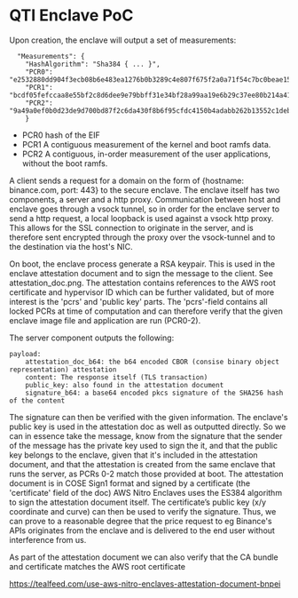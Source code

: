 # QTI Enclave PoC 

Upon creation, the enclave will output a set of measurements: 
```
  "Measurements": {
    "HashAlgorithm": "Sha384 { ... }",
    "PCR0": "e2532880dd904f3ecb08b6e483ea1276b0b3289c4e807f675f2a0a71f54c7bc0beae15f92242a1a771e6faab235bb845",
    "PCR1": "bcdf05fefccaa8e55bf2c8d6dee9e79bbff31e34bf28a99aa19e6b29c37ee80b214a414b7607236edf26fcb78654e63f",
    "PCR2": "9a49a0ef0b0d23de9d700bd87f2c6da430f8b6f95cfdc4150b4adabb262b13552c1debf5728d6a99cb8f5cdcee405660"
    }
```
- PCR0 hash of the EIF 
- PCR1 A contiguous measurement of the kernel and boot ramfs data.
- PCR2 A contiguous, in-order measurement of the user applications, without the boot ramfs.

A client sends a request for a domain on the form of {hostname: binance.com, port: 443} to the secure enclave. The enclave itself has two components, a server and a http proxy. Communication between host and enclave goes through a vsock tunnel, so in order for the enclave server to send a http request, a local loopback is used against a vsock http proxy. This allows for the SSL connection to originate in the server, and is therefore sent encrypted through the proxy over the vsock-tunnel and to the destination via the host's NIC. 

On boot, the enclave process generate a RSA keypair. This is used in the enclave attestation document and to sign the message to the client. See attestation_doc.png. The attestation contains references to the AWS root certificate and hypervisor ID which can be further validated, but of more interest is the 'pcrs' and 'public key' parts. The 'pcrs'-field contains all locked PCRs at time of computation and can therefore verify that the given enclave image file and application are run (PCR0-2). 

The server component outputs the following: 

```
payload: 
    attestation_doc_b64: the b64 encoded CBOR (consise binary object representation) attestation
    content: The response itself (TLS transaction)
    public_key: also found in the attestation document
    signature_b64: a base64 encoded pkcs signature of the SHA256 hash of the content
```
 
The signature can then be verified with the given information. The enclave's public key is used in the attestation doc as well as outputted directly. So we can in essence take the message, know from the signature that the sender of the message has the private key used to sign the it, and that the public key belongs to the enclave, given that it's included in the attestation document, and that the attestation is created from the same enclave that runs the server, as PCRs 0-2 match those provided at boot. The attestation document is in COSE Sign1 format and signed by a certificate (the 'certificate' field of the doc) AWS Nitro Enclaves uses the ES384 algorithm to sign the attestation document itself. The certificate’s public key (x/y coordinate and curve) can then be used to verify the signature. Thus, we can prove to a reasonable degree that the price request to eg Binance's APIs originates from the enclave and is delivered to the end user without interference from us. 

As part of the attestation document we can also verify that the CA bundle and certificate matches the AWS root certificate 

https://tealfeed.com/use-aws-nitro-enclaves-attestation-document-bnpei